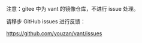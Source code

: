 注意：gitee 中为 vant 的镜像仓库，不进行 issue 处理。

请移步 GitHub issues 进行反馈：

https://github.com/youzan/vant/issues
